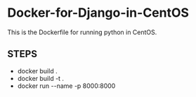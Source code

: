 # Docker-for-Django-in-CentOS
This is the Dockerfile for running python in CentOS.

## STEPS

- docker build .
- docker build -t <image-name> .
- docker run --name <container-name> -p 8000:8000 <image-name>
